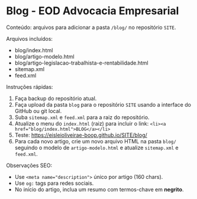 # Blog - EOD Advocacia Empresarial

Conteúdo: arquivos para adicionar a pasta `/blog/` no repositório `SITE`.

Arquivos incluídos:
- blog/index.html
- blog/artigo-modelo.html
- blog/artigo-legislacao-trabalhista-e-rentabilidade.html
- sitemap.xml
- feed.xml

Instruções rápidas:
1. Faça backup do repositório atual.
2. Faça upload da pasta `blog` para o repositório `SITE` usando a interface do GitHub ou git local.
3. Suba `sitemap.xml` e `feed.xml` para a raiz do repositório.
4. Atualize o menu do `index.html` (raiz) para incluir o link: `<li><a href="blog/index.html">BLOG</a></li>`
5. Teste: https://eisleioliveirae-boop.github.io/SITE/blog/
6. Para cada novo artigo, crie um novo arquivo HTML na pasta `blog/` seguindo o modelo de `artigo-modelo.html` e atualize `sitemap.xml` e `feed.xml`.

Observações SEO:
- Use `<meta name="description">` único por artigo (160 chars).
- Use `og:` tags para redes sociais.
- No início do artigo, inclua um resumo com termos-chave em **negrito**.
